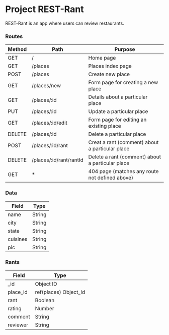 # Project REST-Rant

REST-Rant is an app where users can review restaurants.

### Routes
| Method    |                      Path |                                          Purpose |
|-----------|---------------------------|--------------------------------------------------|
| GET       |                      /    |                                         Home page|
| GET       |               /places     |                                 Places index page|
| POST      |                 /places   |                                 Create new place |
| GET       | /places/new               | Form page for creating a new place               |
| GET       | /places/:id               | Details about a particular place                 |
| PUT       | /places/:id               | Update a particular place                        |
| GET       | /places/:id/edit          | Form page for editing an existing place          |
|DELETE     | /places/:id               | Delete a particular place                        |
| POST      | /places/:id/rant          | Creat a rant (comment) about a particular place  |
| DELETE    | /places/:id/rant/rantId   | Delete a rant (comment) about a particular place |
| GET       | *                         | 404 page (matches any route not defined above)   |

### Data

|Field      | Type          |
|-----------|---------------|
|name       |String         |
|city       |String         |
|state      |String         |
|cuisines   |String         |
|pic        |String         |

### Rants

|Field      | Type                 |
|-----------|----------------------|
|_id        |Object ID             |    
|place_id   |ref(places) Object_Id |
|rant       |Boolean               |
|rating     |Number                |
|comment    |String                |
|reviewer   |String                |